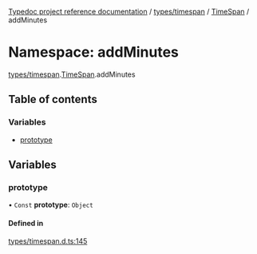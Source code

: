 [Typedoc project reference documentation](../README.md) / [types/timespan](types_timespan.md) / [TimeSpan](types_timespan.timespan.md) / addMinutes

# Namespace: addMinutes

[types/timespan](types_timespan.md).[TimeSpan](types_timespan.timespan.md).addMinutes

## Table of contents

### Variables

- [prototype](types_timespan.timespan.addminutes.md#prototype)

## Variables

### prototype

• `Const` **prototype**: `Object`

#### Defined in

[types/timespan.d.ts:145](https://github.com/DocuWare/REST-Sample-TS/blob/828b3d4/src/types/timespan.d.ts#L145)
